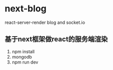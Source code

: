 # next-blog
react-server-render blog and socket.io
## 基于next框架做react的服务端渲染
1. npm install
2. mongodb
3. npm run dev
